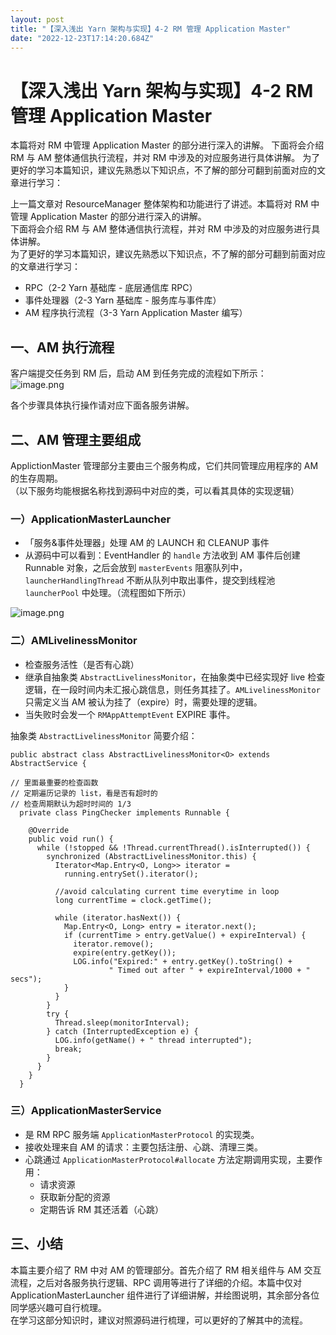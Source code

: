 ```yaml
---
layout: post
title: "【深入浅出 Yarn 架构与实现】4-2 RM 管理 Application Master"
date: "2022-12-23T17:14:20.684Z"
---
```

【深入浅出 Yarn 架构与实现】4-2 RM 管理 Application Master
=============================================

本篇将对 RM 中管理 Application Master 的部分进行深入的讲解。 下面将会介绍 RM 与 AM 整体通信执行流程，并对 RM 中涉及的对应服务进行具体讲解。 为了更好的学习本篇知识，建议先熟悉以下知识点，不了解的部分可翻到前面对应的文章进行学习：

上一篇文章对 ResourceManager 整体架构和功能进行了讲述。本篇将对 RM 中管理 Application Master 的部分进行深入的讲解。  
下面将会介绍 RM 与 AM 整体通信执行流程，并对 RM 中涉及的对应服务进行具体讲解。  
为了更好的学习本篇知识，建议先熟悉以下知识点，不了解的部分可翻到前面对应的文章进行学习：

*   RPC（2-2 Yarn 基础库 - 底层通信库 RPC）
*   事件处理器（2-3 Yarn 基础库 - 服务库与事件库）
*   AM 程序执行流程（3-3 Yarn Application Master 编写）

一、AM 执行流程
---------

客户端提交任务到 RM 后，启动 AM 到任务完成的流程如下所示：  
![image.png](https://img2023.cnblogs.com/blog/1324217/202212/1324217-20221223214540397-180012159.png)

各个步骤具体执行操作请对应下面各服务讲解。

二、AM 管理主要组成
-----------

ApplictionMaster 管理部分主要由三个服务构成，它们共同管理应用程序的 AM 的生存周期。  
（以下服务均能根据名称找到源码中对应的类，可以看其具体的实现逻辑）

### 一）ApplicationMasterLauncher

*   「服务&事件处理器」处理 AM 的 LAUNCH 和 CLEANUP 事件
*   从源码中可以看到：EventHandler 的 `handle` 方法收到 AM 事件后创建 Runnable 对象，之后会放到 `masterEvents` 阻塞队列中，`launcherHandlingThread` 不断从队列中取出事件，提交到线程池 `launcherPool` 中处理。（流程图如下所示）

![image.png](https://img2023.cnblogs.com/blog/1324217/202212/1324217-20221223214539716-207785920.png)

### 二）AMLivelinessMonitor

*   检查服务活性（是否有心跳）
*   继承自抽象类 `AbstractLivelinessMonitor`，在抽象类中已经实现好 live 检查逻辑，在一段时间内未汇报心跳信息，则任务其挂了。`AMLivelinessMonitor` 只需定义当 AM 被认为挂了（expire）时，需要处理的逻辑。
*   当失败时会发一个 `RMAppAttemptEvent` EXPIRE 事件。

抽象类 `AbstractLivelinessMonitor` 简要介绍：

    public abstract class AbstractLivelinessMonitor<O> extends AbstractService {
        
    // 里面最重要的检查函数
    // 定期遍历记录的 list，看是否有超时的
    // 检查周期默认为超时时间的 1/3
      private class PingChecker implements Runnable {
    
        @Override
        public void run() {
          while (!stopped && !Thread.currentThread().isInterrupted()) {
            synchronized (AbstractLivelinessMonitor.this) {
              Iterator<Map.Entry<O, Long>> iterator = 
                running.entrySet().iterator();
    
              //avoid calculating current time everytime in loop
              long currentTime = clock.getTime();
    
              while (iterator.hasNext()) {
                Map.Entry<O, Long> entry = iterator.next();
                if (currentTime > entry.getValue() + expireInterval) {
                  iterator.remove();
                  expire(entry.getKey());
                  LOG.info("Expired:" + entry.getKey().toString() + 
                          " Timed out after " + expireInterval/1000 + " secs");
                }
              }
            }
            try {
              Thread.sleep(monitorInterval);
            } catch (InterruptedException e) {
              LOG.info(getName() + " thread interrupted");
              break;
            }
          }
        }
      }
    

### 三）ApplicationMasterService

*   是 RM RPC 服务端 `ApplicationMasterProtocol` 的实现类。
*   接收处理来自 AM 的请求：主要包括注册、心跳、清理三类。
*   心跳通过 `ApplicationMasterProtocol#allocate` 方法定期调用实现，主要作用：
    *   请求资源
    *   获取新分配的资源
    *   定期告诉 RM 其还活着（心跳）

三、小结
----

本篇主要介绍了 RM 中对 AM 的管理部分。首先介绍了 RM 相关组件与 AM 交互流程，之后对各服务执行逻辑、RPC 调用等进行了详细的介绍。本篇中仅对 ApplicationMasterLauncher 组件进行了详细讲解，并绘图说明，其余部分各位同学感兴趣可自行梳理。  
在学习这部分知识时，建议对照源码进行梳理，可以更好的了解其中的流程。